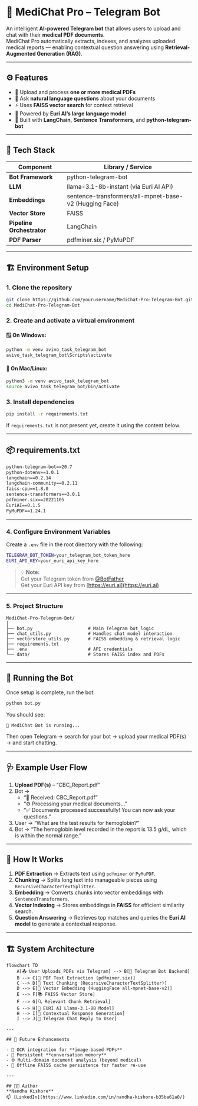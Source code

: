 # 🧠 MediChat Pro – Telegram Bot

An intelligent **AI-powered Telegram bot** that allows users to upload and chat with their **medical PDF documents**.  
MediChat Pro automatically extracts, indexes, and analyzes uploaded medical reports — enabling contextual question answering using **Retrieval-Augmented Generation (RAG)**.

---

## ⚙️ Features

- 📂 Upload and process **one or more medical PDFs**
- 💬 Ask **natural language questions** about your documents
- ⚡ Uses **FAISS vector search** for context retrieval
- 🤖 Powered by **Euri AI’s large language model**
- 🔗 Built with **LangChain**, **Sentence Transformers**, and **python-telegram-bot**

---

## 🧩 Tech Stack

| Component | Library / Service |
|------------|------------------|
| **Bot Framework** | python-telegram-bot |
| **LLM** | llama-3.1-8b-instant (via Euri AI API) |
| **Embeddings** | sentence-transformers/all-mpnet-base-v2 (Hugging Face) |
| **Vector Store** | FAISS |
| **Pipeline Orchestrator** | LangChain |
| **PDF Parser** | pdfminer.six / PyMuPDF |

---

## 🏗️ Environment Setup

### 1. Clone the repository
```bash
git clone https://github.com/yourusername/MediChat-Pro-Telegram-Bot.git
cd MediChat-Pro-Telegram-Bot
```

### 2. Create and activate a virtual environment

#### 🪟 On Windows:
```bash
python -m venv avivo_task_telegram_bot
avivo_task_telegram_bot\Scripts\activate
```

#### 🐧 On Mac/Linux:
```bash
python3 -m venv avivo_task_telegram_bot
source avivo_task_telegram_bot/bin/activate
```

### 3. Install dependencies
```bash
pip install -r requirements.txt
```

If `requirements.txt` is not present yet, create it using the content below.

---

## 📦 requirements.txt

```txt
python-telegram-bot==20.7
python-dotenv==1.0.1
langchain==0.2.14
langchain-community==0.2.11
faiss-cpu==1.8.0
sentence-transformers==3.0.1
pdfminer.six==20221105
EuriAI==0.1.5
PyMuPDF==1.24.1
```

---

### 4. Configure Environment Variables

Create a `.env` file in the root directory with the following:

```bash
TELEGRAM_BOT_TOKEN=your_telegram_bot_token_here
EURI_API_KEY=your_euri_api_key_here
```

> 💡 **Note:**  
> Get your Telegram token from [@BotFather](https://t.me/BotFather)  
> Get your Euri API key from [https://euri.ai](https://euri.ai)

---

### 5. Project Structure

```
MediChat-Pro-Telegram-Bot/
│
├── bot.py                     # Main Telegram bot logic
├── chat_utils.py              # Handles chat model interaction
├── vectorstore_utils.py       # FAISS embedding & retrieval logic
├── requirements.txt
├── .env                       # API credentials
└── data/                      # Stores FAISS index and PDFs
```

---

## 🚀 Running the Bot

Once setup is complete, run the bot:

```bash
python bot.py
```

You should see:
```
🚀 MediChat Bot is running...
```

Then open Telegram → search for your bot → upload your medical PDF(s) → and start chatting.

---

## 🩺 Example User Flow

1. **Upload PDF(s)** – “CBC_Report.pdf”  
2. Bot →  
   - “📄 Received: CBC_Report.pdf”  
   - “⚙️ Processing your medical documents...”  
   - “✅ Documents processed successfully! You can now ask your questions.”  
3. User → “What are the test results for hemoglobin?”  
4. Bot → “The hemoglobin level recorded in the report is 13.5 g/dL, which is within the normal range.”

---

## 🧠 How It Works

1. **PDF Extraction** → Extracts text using `pdfminer` or `PyMuPDF`.
2. **Chunking** → Splits long text into manageable pieces using `RecursiveCharacterTextSplitter`.
3. **Embedding** → Converts chunks into vector embeddings with `SentenceTransformers`.
4. **Vector Indexing** → Stores embeddings in **FAISS** for efficient similarity search.
5. **Question Answering** → Retrieves top matches and queries the **Euri AI model** to generate a contextual response.

---

## 🏗️ System Architecture

```mermaid
flowchart TD
    A[📤 User Uploads PDFs via Telegram] --> B[🤖 Telegram Bot Backend]
    B --> C[📄 PDF Text Extraction (pdfminer.six)]
    C --> D[🧩 Text Chunking (RecursiveCharacterTextSplitter)]
    D --> E[🔡 Vector Embedding (HuggingFace all-mpnet-base-v2)]
    E --> F[📚 FAISS Vector Store]
    F --> G[🔍 Relevant Chunk Retrieval]
    G --> H[🧠 EURI AI Llama-3.1-8B Model]
    H --> I[💬 Contextual Response Generation]
    I --> J[📲 Telegram Chat Reply to User]

---

## 🔮 Future Enhancements

- 🧾 OCR integration for **image-based PDFs**
- 💬 Persistent **conversation memory**
- 🌐 Multi-domain document analysis (beyond medical)
- 🧠 Offline FAISS cache persistence for faster re-use

---

## 👨‍💻 Author
**Nandha Kishore**  
📫 [LinkedIn](https://www.linkedin.com/in/nandha-kishore-b35ba61a0/)

